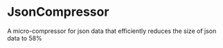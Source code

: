 # JsonCompressor
 A micro-compressor for json data that efficiently reduces the size of json data to 58%
